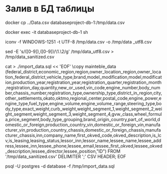 
# Залив в БД таблицы
docker cp ../Data.csv databaseproject-db-1:/tmp/data.csv

docker exec -it databaseproject-db-1 sh

iconv -f WINDOWS-1251 -t UTF-8 /tmp/data.csv -o /tmp/data   _utf8.csv

sed -E 's/([0-9]),([0-9])/\1.\2/g' /tmp/data_utf8.csv > /tmp/data_sanitized.csv

cat > ./import_data.sql << 'EOF'
\copy mainteble_data (federal_district,economic_region,region,owner_location_region,owner_location_federal_district,vehicle_type,brand,model_modification,model,modification,production_year,registration_year,registration_quarter,registration_month,registration_day,quantity,new_or_used,vin_code,engine_number,body_number,chassis_number,registration_type,ownership_type,district_in_region,city,other_settlements,okato,oktmo,regional_center,postal_code,engine_power,engine_type,fuel_type,engine_volume,engine_volume_range,steering_type,body_type,exact_weight,curb_weight,weight_segment_1,weight_segment_2,weight_segment,weight_segment_3,weight_segment_4,gvw_class,wheel_formula,price_segment,body_type_grouping,brand_origin_country,part_of_world,domestic_or_foreign,production_country_vin,domestic_or_foreign_vin,manufacturer_vin,production_country_chassis,domestic_or_foreign_chassis,manufacturer_chassis,inn,company_name,first_okved_code,okved_description,is_lcv,is_leasing,leasing_status,lessor_inn,lessor_name,lessee_name,lessee_address,lessee_inn,lessee_phone,lessee_email,lessee_first_okved,lessee_okved_description,lessee_director,lessee_position,"ID") FROM '/tmp/data_sanitized.csv' DELIMITER ';' CSV HEADER;
EOF


psql -U postgres -d database -f /tmp/import_data.sql

